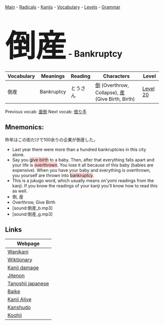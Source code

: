 <style> bigfont {font-size: 100px}</style>
[Main](../README.md) -
[Radicals](../radicals.md) -
[Kanjis](../kanjis.md) -
[Vocabulary](../vocabulary.md) -
[Levels](../levels.md) -
[Grammar](../grammar.md)
# <bigfont> 倒産</bigfont> - Bankruptcy 

| Vocabulary | Meanings | Reading | Characters | Level |
| --- | --- | --- | --- | --- |
| 倒産 | Bankruptcy | とうさん |  [倒](../kanjis/倒.md) (Overthrow, Collapse), [産](../kanjis/産.md) (Give Birth, Birth) | [Level 20](../levels/wk_level20.md) |

Previous vocab: [面倒](面倒.md) Next vocab: [借り手](借り手.md) 

## Mnemonics:
昨年はこの街だけで100余りの企業が倒産した。
* Last year there were more than a hundred bankruptcies in this city alone.
* Say you <span style="background-color:#ffcccb"> give birth</span> to a baby. Then, after that everything falls apart and your life is <span style="background-color:#ffcccb"> overthrown</span>. You lose it all because of this baby (babies are expensive). When you have your baby and everything is overthrown, you yourself are thrown into <span style="background-color:#ffcccb"> bankruptcy</span>.
* This is a jukugo word, which usually means on'yomi readings from the kanji. If you know the readings of your kanji you'll know how to read this as well.
* 倒, 産
* Overthrow, Give Birth
* [sound:倒産_b.mp3]
* [sound:倒産_g.mp3]


## Links 

| Webpage |
| --- |
| [Wanikani          ](https://www.wanikani.com/kanji/倒産) |
| [Wiktionary        ](https://en.wiktionary.org/wiki/倒産) |
| [Kanji damage      ](http://www.kanjidamage.com/kanji/search?utf8=✓&q=倒産) |
| [Jitenon           ](https://jitenon.com/kanji/倒産) |
| [Tanoshii japanese ](https://www.tanoshiijapanese.com/dictionary/kanji.cfm?k=倒産) |
| [Baike             ](https://baike.baidu.com/item/倒産) |
| [Kanji Alive       ](https://app.kanjialive.com/倒産) |
| [Kanshudo          ](https://www.kanshudo.com/searchmn?q=倒産) |
| [Koohii            ](https://kanji.koohii.com/study/kanji/倒産) |
